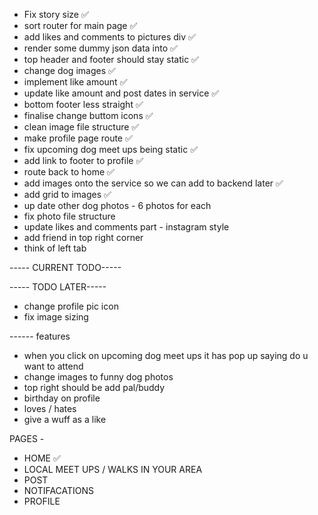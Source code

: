 - Fix story size ✅
- sort router for main page ✅
- add likes and comments to pictures div ✅
- render some dummy json data into ✅
- top header and footer should stay static ✅
- change dog images ✅
- implement like amount ✅
- update like amount and post dates in service ✅
- bottom footer less straight ✅
- finalise change buttom icons ✅
- clean image file structure ✅
- make profile page route ✅
- fix upcoming dog meet ups being static ✅
- add link to footer to profile ✅
- route back to home ✅
- add images onto the service so we can add to backend later ✅
- add grid to images ✅
- up date other dog photos - 6 photos for each
- fix photo file structure
- update likes and comments part - instagram style
- add friend in top right corner
- think of left tab

----- CURRENT TODO-----

----- TODO LATER-----

- change profile pic icon
- fix image sizing

------ features

- when you click on upcoming dog meet ups it has pop up saying do u want to attend
- change images to funny dog photos
- top right should be add pal/buddy
- birthday on profile
- loves / hates
- give a wuff as a like

PAGES -

- HOME ✅
- LOCAL MEET UPS / WALKS IN YOUR AREA
- POST
- NOTIFACATIONS
- PROFILE
